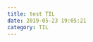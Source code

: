 ```yaml
---
title: test TIL
date: 2019-05-23 19:05:21
category: TIL
---
```

<!--stackedit_data:
eyJoaXN0b3J5IjpbMTg5NDQwNTU2NCwtMTg4NzUzMTI2NV19
-->